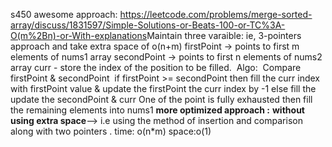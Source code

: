 s450
awesome approach:
https://leetcode.com/problems/merge-sorted-array/discuss/1831597/Simple-Solutions-or-Beats-100-or-TC%3A-O(m%2Bn)-or-With-explanations
​
Maintain three varaible: ie, 3-pointers approach and take extra space of o(n+m)
firstPoint -> points to first m elements of nums1 array
secondPoint -> points to first n elements of nums2 array
curr - store the index of the position to be filled.
​
Algo:
​
Compare firstPoint & secondPoint
​
if firstPoint >= secondPoint
then fill the curr index with firstPoint value & update the firstPoint the curr index by -1
else fill the update the secondPoint & curr
One of the point is fully exhausted then fill the remaining elements into nums1
**more optimized approach :** **without using extra space**--> i.e using the method of insertion and comparison along with two pointers .
time: o(n*m)
space:o(1)